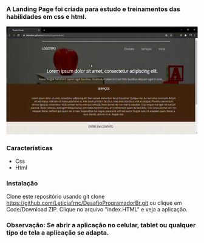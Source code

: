 ### A Landing Page foi criada para estudo e treinamentos das habilidades em css e html.

![Screenshot](DesafioProgramadorBr.gif)

### Características

- Css
- Html

### Instalação 

Clone este repositório usando git clone https://github.com/Leticiafrnc/DesafioProgramadorBr.git ou clique em Code/Download ZIP.
Clique no arquivo "index.HTML" e veja a aplicação.

### Observação: Se abrir a aplicação no celular, tablet ou qualquer tipo de tela a aplicação se adapta.
